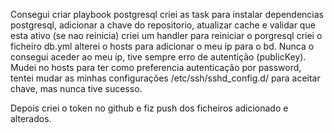 Consegui criar playbook postgresql
criei as task para instalar dependencias postgresql, adicionar a chave do repositorio, atualizar cache e validar que esta ativo (se nao reinicia)
criei um handler para reiniciar o porgresql
criei o ficheiro db.yml
alterei o hosts para adicionar o meu ip para o bd.
Nunca o consegui aceder ao meu ip, tive sempre erro de autentição (publicKey). Mudei no hosts para ter como preferencia autenticação por password, tentei mudar as minhas configurações /etc/ssh/sshd_config.d/ para aceitar chave, mas nunca tive sucesso.

Depois criei o token no github e fiz push dos ficheiros adicionado e alterados.
